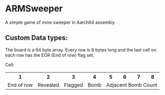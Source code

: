 # ARMSweeper
A simple game of mine sweeper in Aarch64 assembly

## Custom Data types:

The board is a 64 byte array. Every row is 8 bytes long
and the last cell on each row has the EOR (End of row)
flag set.

Cell:
<table>
    <tr>
        <th>1</th>
        <th>2</th>
        <th>3</th>
        <th>4</th>
        <th>5</th>
        <th>6</th>
        <th>7</th>
        <th>8</th>
    </tr>
    <tr>
        <td> End of row </td>
        <td> Revealed </td>
        <td> Flagged </td>
        <td> Bomb </td>
        <td colspan=4>
            Adjacent Bomb Count
        </td>
    </tr>
</table>